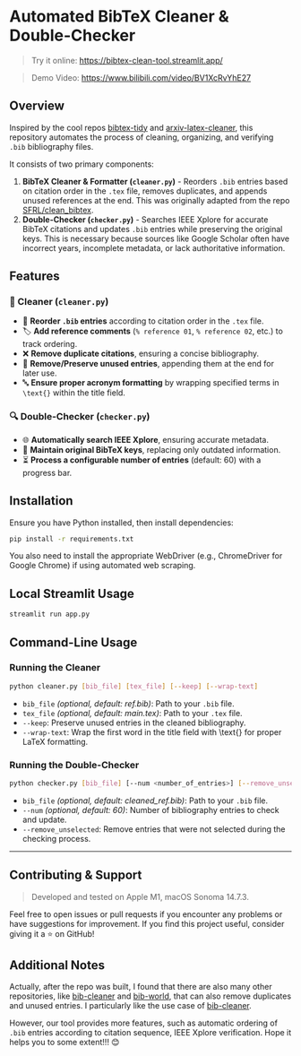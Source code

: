 # Automated BibTeX Cleaner & Double-Checker

> Try it online: https://bibtex-clean-tool.streamlit.app/

> Demo Video: https://www.bilibili.com/video/BV1XcRvYhE27

## Overview

Inspired by the cool repos [bibtex-tidy](https://github.com/FlamingTempura/bibtex-tidy) and [arxiv-latex-cleaner](https://github.com/google-research/arxiv-latex-cleaner), this repository automates the process of cleaning, organizing, and verifying `.bib` bibliography files. 

It consists of two primary components:

1. **BibTeX Cleaner & Formatter (`cleaner.py`)** - Reorders `.bib` entries based on citation order in the `.tex` file, removes duplicates, and appends unused references at the end. This was originally adapted from the repo [SFRL/clean_bibtex](https://github.com/SFRL/clean_bibtex).
2. **Double-Checker (`checker.py`)** - Searches IEEE Xplore for accurate BibTeX citations and updates `.bib` entries while preserving the original keys. This is necessary because sources like Google Scholar often have incorrect years, incomplete metadata, or lack authoritative information.

## Features

### 🧹 Cleaner (`cleaner.py`)

- 🔄 **Reorder `.bib` entries** according to citation order in the `.tex` file.  
- 🏷️ **Add reference comments** (`% reference 01`, `% reference 02`, etc.) to track ordering.  
- ❌ **Remove duplicate citations**, ensuring a concise bibliography.  
- 📌 **Remove/Preserve unused entries**, appending them at the end for later use.  
- 🔤 **Ensure proper acronym formatting** by wrapping specified terms in `\text{}` within the title field.  

### 🔍 Double-Checker (`checker.py`)

- 🌐 **Automatically search IEEE Xplore**, ensuring accurate metadata.  
- 🔑 **Maintain original BibTeX keys**, replacing only outdated information.  
- ⏳ **Process a configurable number of entries** (default: 60) with a progress bar.  

## Installation

Ensure you have Python installed, then install dependencies:

```bash
pip install -r requirements.txt
```

You also need to install the appropriate WebDriver (e.g., ChromeDriver for Google Chrome) if using automated web scraping.

## Local Streamlit Usage

```bash
streamlit run app.py
```

## Command-Line Usage

### Running the Cleaner

```bash
python cleaner.py [bib_file] [tex_file] [--keep] [--wrap-text]
```
- `bib_file` *(optional, default: ref.bib)*: Path to your `.bib` file.
- `tex_file` *(optional, default: main.tex)*: Path to your `.tex` file.
- `--keep`: Preserve unused entries in the cleaned bibliography.
- `--wrap-text`: Wrap the first word in the title field with \text{} for proper LaTeX formatting.

### Running the Double-Checker

```bash
python checker.py [bib_file] [--num <number_of_entries>] [--remove_unselected]
```
- `bib_file` *(optional, default: cleaned_ref.bib)*: Path to your `.bib` file.
- `--num` *(optional, default: 60)*: Number of bibliography entries to check and update.
- `--remove_unselected`: Remove entries that were not selected during the checking process.

---

## Contributing & Support

> Developed and tested on Apple M1, macOS Sonoma 14.7.3.

Feel free to open issues or pull requests if you encounter any problems or have suggestions for improvement. If you find this project useful, consider giving it a ⭐ on GitHub!

## Additional Notes

Actually, after the repo was built, I found that there are also many other repositories, like [bib-cleaner](https://bib-cleaner.readthedocs.io/en/latest/) and [bib-world](https://bib-world.com/unused), that can also remove duplicates and unused entries. I particularly like the use case of [bib-cleaner](https://bib-cleaner.readthedocs.io/en/latest/).

However, our tool provides more features, such as automatic ordering of `.bib` entries according to citation sequence, IEEE Xplore verification. Hope it helps you to some extent!!! 😊